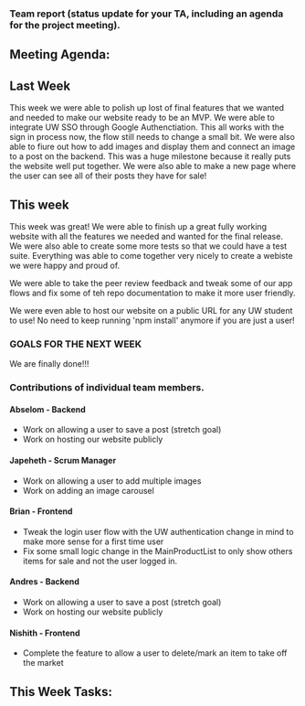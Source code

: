 ### Team report (status update for your TA, including an agenda for the project meeting).

## Meeting Agenda:

## Last Week
This week we were able to polish up lost of final features that we wanted and needed to make our website ready to be an MVP. We were able to integrate UW SSO
through Google Authenctiation. This all works with the sign in process now, the flow still needs to change a small bit. We were also able to fiure out how to 
add images and display them and connect an image to a post on the backend. This was a huge milestone because it really puts the website well put together.
We were also able to make a new page where the user can see all of their posts they have for sale!

## This week

This week was great! We were able to finish up a great fully working website with all the features we needed and wanted for the final release. We were also able to create some more tests
so that we could have a test suite. Everything was able to come together very nicely to create a webiste we were happy and proud of.

We were able to take the peer review feedback and tweak some of our app flows and fix some of teh repo documentation to make it more user friendly.

We were even able to host our website on a public URL for any UW student to use! No need to keep running 'npm install' anymore if you are just a user!



### GOALS FOR THE NEXT WEEK
We are finally done!!!


### Contributions of individual team members.
#### Abselom - Backend
- Work on allowing a user to save a post (stretch goal)
- Work on hosting our website publicly

#### Japeheth - Scrum Manager
- Work on allowing a user to add multiple images
- Work on adding an image carousel

#### Brian - Frontend
- Tweak the login user flow with the UW authentication change in mind to make more sense for a first time user
- Fix some small logic change in the MainProductList to only show others items for sale and not the user logged in.

#### Andres - Backend
- Work on allowing a user to save a post (stretch goal)
- Work on hosting our website publicly

#### Nishith - Frontend
- Complete the feature to allow a user to delete/mark an item to take off the market



## This Week Tasks:

